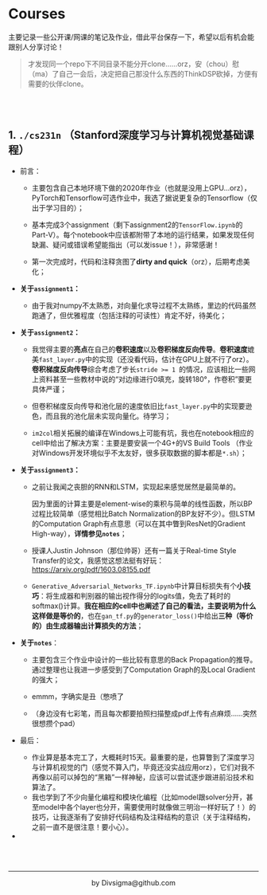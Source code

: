 # Courses

主要记录一些公开课/网课的笔记及作业，借此平台保存一下，希望以后有机会能跟别人分享讨论！

> 才发现同一个repo下不同目录不能分开clone......orz，安（chou）慰（ma）了自己一会后，决定把自己那没什么东西的ThinkDSP砍掉，方便有需要的伙伴clone。



<br />

<br />

## 1. `./cs231n` （Stanford深度学习与计算机视觉基础课程）

- 前言：

  - 主要包含自己本地环境下做的2020年作业（也就是没用上GPU...orz），PyTorch和Tensorflow可选作业中，我选了据说更复杂的Tensorflow（仅出于学习目的）；

  - 基本完成3个assignment（剩下assignment2的`TensorFlow.ipynb`的Part-V）。每个notebook中应该都附带了本地的运行结果，如果发现任何缺漏、疑问或错误希望能指出（可以发issue！），非常感谢！

  - 第一次完成时，代码和注释贪图了**dirty and quick**（orz），后期考虑美化；

- **关于`assignment1`：**

  - 由于我对numpy不太熟悉，对向量化求导过程不太熟练，里边的代码虽然跑通了，但优雅程度（包括注释的可读性）肯定不好，待美化；

- **关于`assignment2`：**

  - 我觉得主要的**亮点**在自己的**卷积速度**以及**卷积梯度反向传导**。**卷积速度**媲美`fast_layer.py`中的实现（还没看代码，估计在GPU上就不行了orz）。**卷积梯度反向传导**综合考虑了步长`stride >= 1 `的情况，应该相比一些网上资料甚至一些教材中说的“对边缘进行0填充，旋转180°，作卷积”要更具体严谨；
  - 但卷积梯度反向传导和池化层的速度依旧比`fast_layer.py`中的实现要逊色，而且我的池化层未实现向量化。待学习；

  - `im2col`相关拓展的编译在Windows上可能有坑，我也在notebook相应的cell中给出了解决方案：主要是要安装一个4G+的VS Build Tools （作业对Windows开发环境似乎不太友好，很多获取数据的脚本都是`*.sh`）；

- **关于`assignment3`：**

  - 之前让我闻之丧胆的RNN和LSTM，实现起来感觉居然是最简单的。

    因为里面的计算主要是element-wise的乘积与简单的线性函数，所以BP过程比较简单（感觉相比Batch Normalization的BP友好不少）。但LSTM的Computation Graph有点意思（可以在其中瞥到ResNet的Gradient High-way），**详情参见`notes`**；

  - 授课人Justin Johnson（那位帅哥）还有一篇关于Real-time Style Transfer的论文，我感觉这想法挺有好玩：https://arxiv.org/pdf/1603.08155.pdf

  - `Generative_Adversarial_Networks_TF.ipynb`中计算目标损失有个**小技巧**：将生成器和判别器的输出视作得分的logits值，免去了耗时的softmax()计算。**我在相应的cell中也阐述了自己的看法，主要说明为什么这样做是等价的**，也在`gan_tf.py`的`generator_loss()`中给出**三种（等价的）由生成器输出计算损失的方法**；

- **关于`notes`**：

  - 主要包含三个作业中设计的一些比较有意思的Back Propagation的推导。通过整理也让我进一步感受到了Computation Graph的及Local Gradient的强大；

  - emmm，字确实是丑（憋喷了
  - （身边没有七彩笔，而且每次都要拍照扫描整成pdf上传有点麻烦……突然很想攒个pad）

- 最后：

  - 作业算是基本完工了，大概耗时15天。最重要的是，也算瞥到了深度学习与计算机视觉的门（感觉不算入门，毕竟还没实战应用orz），它们对我不再像以前可以掉包的“黑箱”一样神秘，应该可以尝试逐步跟进前沿技术和算法了。
  - 我也学到了不少向量化编程和模块化编程（比如model跟solver分开，甚至model中各个layer也分开，需要使用时就像做三明治一样好玩了！）的技巧，让我逐渐有了安排好代码结构及注释结构的意识（关于注释结构，之前一直不是很注意！要小心）。

- 



<br />

<br />

----



<div align="center">by Divsigma@github.com</div>

